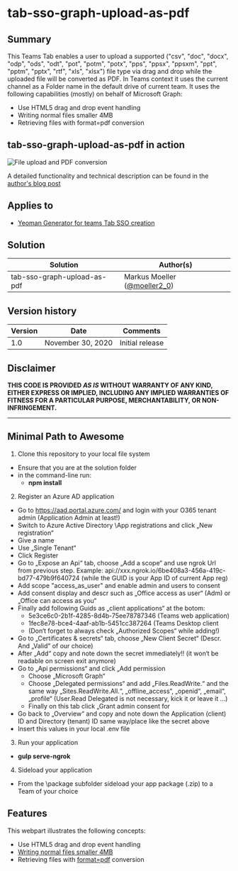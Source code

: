# tab-sso-graph-upload-as-pdf

## Summary
This Teams Tab enables a user to upload a supported ("csv", "doc", "docx", "odp", "ods", "odt", "pot", "potm", "potx", "pps", "ppsx", "ppsxm", "ppt", "pptm", "pptx", "rtf", "xls", "xlsx") file type via drag and drop while the uploaded file will be converted as PDF.
In Teams context it uses the current channel as a Folder name in the default drive of current team.
It uses the following capabilities (mostly) on behalf of Microsoft Graph:
* Use HTML5 drag and drop event handling
* Writing normal files smaller 4MB
* Retrieving files with format=pdf conversion

## tab-sso-graph-upload-as-pdf in action
![File upload and PDF conversion](https://mmsharepoint.files.wordpress.com/2020/11/01fileuploadtopdf-1.gif)

A detailed functionality and technical description can be found in the [author's blog post](https://mmsharepoint.wordpress.com/2020/11/10/a-simple-spfx-file-upload-by-dragdrop-including-pdf-conversion/)

## Applies to

- [Yeoman Generator for teams Tab SSO creation](https://github.com/pnp/generator-teams/wiki/Build-a-Tab-with-SSO-support)

## Solution

Solution|Author(s)
--------|---------
tab-sso-graph-upload-as-pdf| Markus Moeller ([@moeller2_0](http://www.twitter.com/moeller2_0))

## Version history

Version|Date|Comments
-------|----|--------
1.0|November 30, 2020|Initial release

## Disclaimer

**THIS CODE IS PROVIDED *AS IS* WITHOUT WARRANTY OF ANY KIND, EITHER EXPRESS OR IMPLIED, INCLUDING ANY IMPLIED WARRANTIES OF FITNESS FOR A PARTICULAR PURPOSE, MERCHANTABILITY, OR NON-INFRINGEMENT.**

---

## Minimal Path to Awesome

1. Clone this repository to your local file system
- Ensure that you are at the solution folder
- in the command-line run:
  - **npm install**

2. Register an Azure AD application
- Go to https://aad.portal.azure.com/ and login with your O365 tenant admin (Application Admin at least!) 
- Switch to Azure Active Directory \App registrations and click „New registration“ 
- Give a name 
- Use „Single Tenant“ 
- Click Register
- Go to „Expose an Api“ tab, choose „Add a scope“ and use ngrok Url from previous step. Example: api://xxx.ngrok.io/6be408a3-456a-419c-bd77-479b9f640724 (while the GUID is your App ID of current App reg)
- Add scope "access_as_user" and enable admin and users to consent 
- Add consent display and descr such as „Office access as user“ (Adm) or „Office can access as you“
- Finally add following Guids as „client applications“ at the botom:
  - 5e3ce6c0-2b1f-4285-8d4b-75ee78787346 (Teams web application)
  - 1fec8e78-bce4-4aaf-ab1b-5451cc387264 (Teams Desktop client
  - (Don‘t forget to always check „Authorized Scopes“ while adding!)
- Go to „Certificates & secrets“ tab, choose „New Client Secret“ (Descr. And „Valid“ of our choice) 
- After „Add“ copy and note down the secret immediately!! (it won‘t be readable on screen exit anymore) 
- Go to „Api permissions“ and click „Add permission 
  - Choose „Microsoft Graph“ 
  - Choose „Delegated permissions“ and add „Files.ReadWrite.“ and the same way „Sites.ReadWrite.All.“, „offline_access“, „openid“, „email“, „profile“ 
(User.Read Delegated is not necessary, kick it or leave it ...) 
  - Finally on this tab click „Grant admin consent for <YourDomain>
- Go back to „Overview“ and copy and note down the Application (client) ID and Directory (tenant) ID same way/place like the secret above
 - Insert this values in your local .env file
3. Run your application
  - **gulp serve-ngrok**
4. Sideload your application
- From the \package subfolder sideload your app package (.zip) to a Team of your choice

## Features

This webpart illustrates the following concepts:

- Use HTML5 drag and drop event handling
- [Writing normal files smaller 4MB](https://docs.microsoft.com/en-us/graph/api/driveitem-put-content?view=graph-rest-1.0&tabs=http)
- Retrieving files with [format=pdf](https://docs.microsoft.com/en-us/graph/api/driveitem-get-content-format?view=graph-rest-1.0&tabs=http) conversion


